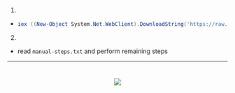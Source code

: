 1.
- ```powershell
  iex ((New-Object System.Net.WebClient).DownloadString('https://raw.githubusercontent.com/gerardog/gsudo/master/installgsudo.ps1'))
  ```
  
2.
- read `manual-steps.txt` and perform remaining steps

---
<h1 align=center>
  <img src="https://github.com/hatosu/windows-config/blob/main/showcase.gif?raw=true" />
</h1>
